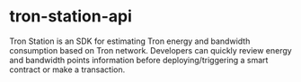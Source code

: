 # tron-station-api
Tron Station is an SDK for estimating Tron energy and bandwidth consumption based on Tron network. Developers can quickly review energy and bandwidth points information before deploying/triggering a smart contract or make a transaction.
